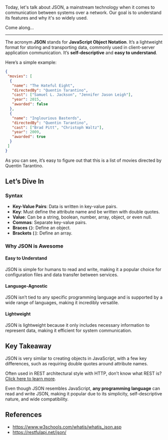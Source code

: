 Today, let's talk about JSON, a mainstream technology when it comes to communication between systems over a network. Our goal is to understand its features and why it's so widely used.

Come along...

---

The acronym **JSON** stands for **JavaScript Object Notation**. It’s a lightweight format for storing and transporting data, commonly used in client-server application communication. It’s **self-descriptive** and **easy to understand**.

Here’s a simple example:

```json
{
 "movies": [
  {
   "name": "The Hateful Eight",
   "directedBy": "Quentin Tarantino",
   "cast": ["Samuel L. Jackson", "Jennifer Jason Leigh"],
   "year": 2015,
   "awarded": false
  },
  {
   "name": "Inglourious Basterds",
   "directedBy": "Quentin Tarantino",
   "cast": ["Brad Pitt", "Christoph Waltz"],
   "year": 2009,
   "awarded": true
  }
 ]
}
```

As you can see, it’s easy to figure out that this is a list of movies directed by Quentin Tarantino.

## Let’s Dive In

### Syntax

- **Key-Value Pairs**: Data is written in key-value pairs.
- **Key**: Must define the attribute name and be written with double quotes.
- **Value**: Can be a string, boolean, number, array, object, or even null.
- **Commas**: Separate key-value pairs.
- **Braces `{}`**: Define an object.
- **Brackets `[]`**: Define an array.

### Why JSON is Awesome

#### Easy to Understand

JSON is simple for humans to read and write, making it a popular choice for configuration files and data transfer between services.

#### Language-Agnostic

JSON isn’t tied to any specific programming language and is supported by a wide range of languages, making it incredibly versatile.

#### Lightweight

JSON is lightweight because it only includes necessary information to represent data, making it efficient for system communication.

## Key Takeaway

JSON is very similar to creating objects in JavaScript, with a few key differences, such as requiring double quotes around attribute names.

Often used in REST architectural style with HTTP, don’t know what REST is? [Click here to learn more](./1-what-is-rest).

Even though JSON resembles JavaScript, **any programming language** can read and write JSON, making it popular due to its simplicity, self-descriptive nature, and wide compatibility.

## References

- <https://www.w3schools.com/whatis/whatis_json.asp>
- <https://restfulapi.net/json/>